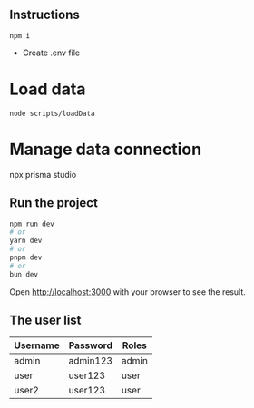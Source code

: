 
## Instructions

`npm i`

 - Create .env file

# Load data

`node scripts/loadData`

# Manage data connection

npx prisma studio


## Run the project

```bash
npm run dev
# or
yarn dev
# or
pnpm dev
# or
bun dev
```

Open [http://localhost:3000](http://localhost:3000) with your browser to see the result.



## The user list

| Username | Password | Roles       |
|----------|----------|-------------|
| admin    | admin123 | admin       |
| user     | user123  | user        |
| user2    | user123  | user        |